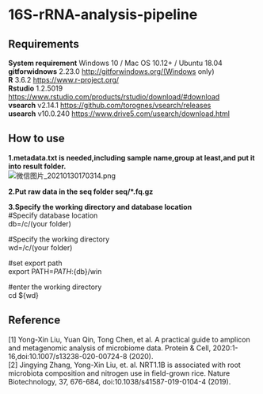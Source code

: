 # 16S-rRNA-analysis-pipeline

## Requirements
  
**System requirement** Windows 10 / Mac OS 10.12+ / Ubuntu 18.04  
**gitforwidnows** 2.23.0 http://gitforwindows.org/(Windows only)  
**R** 3.6.2 https://www.r-project.org/  
**Rstudio** 1.2.5019 https://www.rstudio.com/products/rstudio/download/#download  
**vsearch** v2.14.1 https://github.com/torognes/vsearch/releases  
**usearch** v10.0.240 https://www.drive5.com/usearch/download.html  

## How to use  
**1.metadata.txt is needed,including sample name,group at least,and put it into result folder.**  
![微信图片_20210130170314.png](https://i.loli.net/2021/01/30/gJuvU2jmat8yPbZ.png)

**2.Put raw data in the seq folder  seq/*.fq.gz**

**3.Specify the working directory and database location**  
#Specify database location  
db=/c/(your folder)  
  
#Specify the working directory  
wd=/c/(your folder)
  
#set export path  
export PATH=$PATH:${db}/win  
  
#enter the working directory  
cd ${wd}

## Reference   
[1] Yong-Xin Liu, Yuan Qin, Tong Chen, et al. A practical guide to amplicon and metagenomic analysis of microbiome data. Protein & Cell, 2020:1-16,doi:10.1007/s13238-020-00724-8 (2020).  
[2] Jingying Zhang, Yong-Xin Liu, et. al. NRT1.1B is associated with root microbiota composition and nitrogen use in field-grown rice. Nature Biotechnology, 37, 676-684, doi:10.1038/s41587-019-0104-4 (2019).

